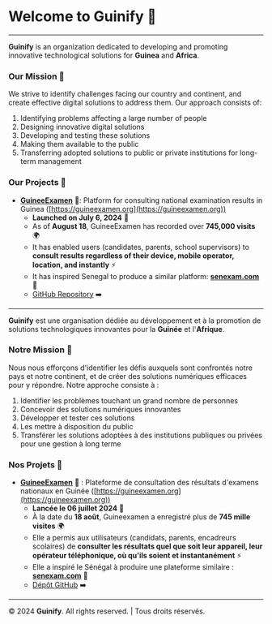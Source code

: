 # Welcome to **Guinify** 🚀

---


**Guinify** is an organization dedicated to developing and promoting innovative technological solutions for **Guinea** and **Africa**.

### **Our Mission** 🎯

We strive to identify challenges facing our country and continent, and create effective digital solutions to address them. Our approach consists of:

1. Identifying problems affecting a large number of people
2. Designing innovative digital solutions
3. Developing and testing these solutions
4. Making them available to the public
5. Transferring adopted solutions to public or private institutions for long-term management

### **Our Projects** 💼

- [**GuineeExamen**](https://guineexamen.org) 📝: Platform for consulting national examination results in Guinea ([https://guineexamen.org](https://guineexamen.org))
  - **Launched on July 6, 2024** 🎉
  - As of **August 18**, GuineeExamen has recorded over **745,000 visits** 🌍
  - It has enabled users (candidates, parents, school supervisors) to **consult results regardless of their device, mobile operator, location, and instantly** ⚡
  - It has inspired Senegal to produce a similar platform: [**senexam.com**](https://senexam.com) 🌟
  - [GitHub Repository](https://github.com/guinify/guineexamen) ➡️

---

**Guinify** est une organisation dédiée au développement et à la promotion de solutions technologiques innovantes pour la **Guinée** et l'**Afrique**.

### **Notre Mission** 🎯

Nous nous efforçons d'identifier les défis auxquels sont confrontés notre pays et notre continent, et de créer des solutions numériques efficaces pour y répondre. Notre approche consiste à :

1. Identifier les problèmes touchant un grand nombre de personnes
2. Concevoir des solutions numériques innovantes
3. Développer et tester ces solutions
4. Les mettre à disposition du public
5. Transférer les solutions adoptées à des institutions publiques ou privées pour une gestion à long terme

### **Nos Projets** 💼

- [**GuineeExamen**](https://guineexamen.org) 📝 : Plateforme de consultation des résultats d'examens nationaux en Guinée ([https://guineexamen.org](https://guineexamen.org))
  - **Lancée le 06 juillet 2024** 🎉
  - À la date du **18 août**, Guineexamen a enregistré plus de **745 mille visites** 🌍
  - Elle a permis aux utilisateurs (candidats, parents, encadreurs scolaires) de **consulter les résultats quel que soit leur appareil, leur opérateur téléphonique, où qu'ils soient et instantanément** ⚡
  - Elle a inspiré le Sénégal à produire une plateforme similaire : [**senexam.com**](https://senexam.com) 🌟
  - [Dépôt GitHub](https://github.com/guinify/guineexamen) ➡️

---

© 2024 **Guinify**. All rights reserved. | Tous droits réservés.

